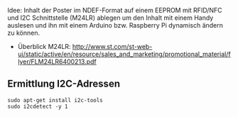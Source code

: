 Idee: Inhalt der Poster im NDEF-Format auf einem EEPROM mit RFID/NFC und I2C Schnittstelle (M24LR) ablegen um den Inhalt mit einem Handy auslesen und ihn mit einem Arduino bzw. Raspberry Pi dynamisch ändern zu können. 

* Überblick M24LR: http://www.st.com/st-web-ui/static/active/en/resource/sales_and_marketing/promotional_material/flyer/FLM24LR6400213.pdf

## Ermittlung I2C-Adressen

    sudo apt-get install i2c-tools
    sudo i2cdetect -y 1